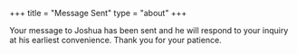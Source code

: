 +++
title = "Message Sent"
type = "about"
+++

Your message to Joshua has been sent and he will respond to your inquiry at his earliest convenience. Thank you for your patience.
